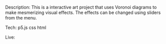 Description:
This is a interactive art project that uses Voronoi diagrams to make mesmerizing visual effects. The effects can be changed using sliders from the menu.

Tech:
p5.js
css
html

Live: